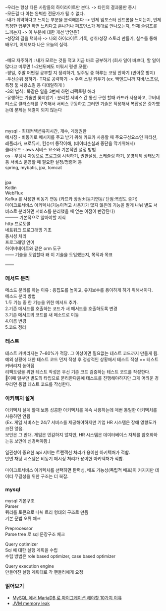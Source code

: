 



-우리는 항상 다른 사람들의 하이라이트만 본다. -> 타인의 결과물만 중시<br>
-모든걸 다 아는 완벽한 전문가가 될 수 없다. <br>
-내가 취약하다고 느끼는 부분을 분석해본다 -> 언제 임포스터 신드롬을 느끼는지, 언제 특정한 업무만 하면 느리다고 혼나거나 퍼포먼스가 제대로 안나오는지, 언제 슬럼프를 느끼는지 -> 이 부분에 대한 개선 방안은? <br>
-성장의 길을 택하자 -> 나의 하이라이트 기록, 성취/성장 스토리 만들기, 실수를 통해 배우기, 어제보다 나은 오늘의 실력.<br>
<br>

-메모 자주하기 : 내가 모르는 것들 적고 지금 바로 공부하기 (회사 일이 바쁘다, 할 일이 많다고 미루면 1~2년뒤에도 미뤄서 평생 모름) <br>
-평일, 주말 어떤걸 공부할 지 정리하기, 일주일 중 하루는 코딩 안하기 (번아웃 방지) <br>
-우선순위 정하기- T자로 공략하기 -> 주력 스킬 키우기 (ex. 백엔드니까 자바/스프링, 특정 툴 사용스킬 등 디테일하게 )<br>
-3의 법칙 : 똑같은 일을 3번째 하면 리팩토링 해라<br>
-유행하는 기술만 쫓지않기 : 분리할 서비스 간 통신 구현 할때 카프카 사용하고, 쿠버네티스로 클러스터를 구축해서 서비스 구동하고 그러면 기술은 적용해서 복잡성은 증가했는데 문제는 해결이 되지 않는다

<br>

<br>
mysql - 최대커넥션유지시간, 개수, 계정권한<br>
메시징 - 비동기로 메시지를 주고 받기 위해 카프카 사용할 때 주요구성요소인 파티션, 레플리카, 프로듀서, 컨슈머 동작이해, (데이터손실과 중단을 막기위해서)<br>
클라우드 - aws 서비스 요소와 기본적인 설정 방법<br>
os - 부팅시 자동으로 프로그램 시작하기, 권한설정, 스케줄링 하기, 운영체제 상태보기 등 서비스 운영할 때 필요한 설정/명령어 등<br>
spring, mybatis, jpa, tomcat <br>
<br>


jpa <br>
Kotlin<br>
WebFlux<br>
Kafka 를 사용한 비동기 연동 (카프카 장점:비동기연동/ 단점:복잡도 증가)<br>
마이크로서비스 아키텍처(기능이적고 사용자가 많지 않은데 기능을 잘게 나눠 별도 서비스로 분리하면 서비스를 분리했을 때 얻는 이점이 반감된다)<br>
———
기본적으로 알아야할 지식<br>
http 프로토콜 <br>
네트워크 프로그래밍 기초<br>
동시성 처리<br>
프로그래밍 언어<br>
하이버네이트와 같은 orm 도구<br>
——
기술을 도입할때 왜 이 기술을 도입했는지, 목적과 목표<br>

——

### 메서드 분리<br>
메소드 분리를 하는 이유 : 응집도를 높이고, 유지보수를 용이하게 하기 위해서이다. <br>
메소드 분리 방법 <br>
1.두 기능 중 한 기능을 위한 메서드 추가. <br>
2.기존 메서드를 호출하는 코드가 새 메서드를 호출하도록 변경<br>
3.기존 메서드의 코드를 새 메소드로 이동<br>
4.이름 변경 <br>
5.코드 정리 <br>

### 테스트
테스트 커버리지는 7~80%가 적당. 그 이상이면 필요없는 테스트 코드까지 만들게 됨.<br>
예외 상황에 대한 테스트 코드 먼저 작성 후 정상적인 상황에서 테스트 작성 == 테스트 커버리지 높아짐 <br>
리팩토링을 위한 테스트 작성은 우선 기존 코드 검증하는 테스트 코드를 작성한다. <br>
이때 일부만 별도의 타입으로 분리한다음에 테스트를 진행해야하지만 그게 어려운 경우라면 통합 테스트 코드를 작성한다. <br>

###  아키텍처 설계
아키텍처 설계 할때 보통 성공한 아키텍처를 계속 사용하는데 매번 동일한 아키텍처를 사용하면 안됨 <br>
(Ex. 게임 서비스는 24/7 서비스를 제공해야하지만 기업 HR 시스템은 장애 영향도가 크진 않음.  <br>
보안은 그 반대. 게임은 민감하지 않지만, HR 시스템은 데이터베이스 자체를 암호화하는등 보안에 신경써야함.) <br>
 <br>
일관성이 중요한 api 서버는 트랜잭션 처리가 용이한 아키텍처가 적합. <br>
반면 채팅 시스템은 비동기 메시징 처리가 용이한 아키텍처가 적합.  <br>
 <br>
마이크로서비스 아키텍처를 선택하면 탄력성, 배포 가능성(독립적 배포)이 커지지만 데이터 무결성을 위한 구조는 더 복잡. <br>




### mysql
mysql
기본구조<br>
Parser <br>
쿼리를 토큰으로 나눠 트리 형태의 구조로 만듬<br>
기본 문법 오류 체크 <br>

Preprocessor <br>
Parse tree 로 sql 문장구조 체크<br>

Query optimizer <br>
Sql 에 대한 실행 계획을 수립<br>
수립 방법은 role based optimizer, case based optimizer <br>

Query execution engine<br>
만들어진 실행 계획대로 각 핸들러에게 요청<br>

### 읽어보기
- [MySQL 에서 MariaDB 로 마이그레이션 해야할 10가지 이유](https://xdhyix.wordpress.com/2016/03/24/mysql-%EC%97%90%EC%84%9C-mariadb-%EB%A1%9C-%EB%A7%88%EC%9D%B4%EA%B7%B8%EB%A0%88%EC%9D%B4%EC%85%98-%ED%95%B4%EC%95%BC%ED%95%A0-10%EA%B0%80%EC%A7%80-%EC%9D%B4%EC%9C%A0/)
- [JVM memory leak](https://techblog.woowahan.com/2628/)


